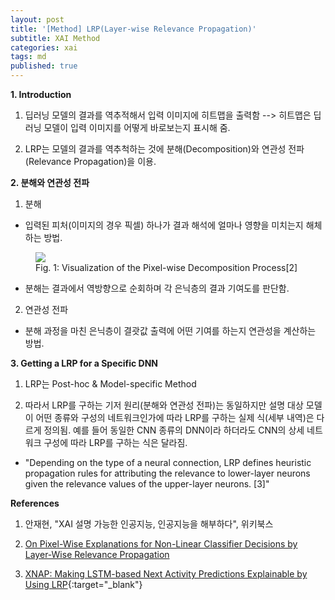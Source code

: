 ```yaml
---
layout: post
title: '[Method] LRP(Layer-wise Relevance Propagation)'
subtitle: XAI Method
categories: xai
tags: md
published: true
---
```


**1. Introduction**

1) 딥러닝 모델의 결과를 역추적해서 입력 이미지에 히트맵을 출력함 --> 히트맵은 딥러닝 모델이 입력 이미지를 어떻게 바로보는지 표시해 줌.
  
2) LRP는 모델의 결과를 역추척하는 것에 분해(Decomposition)와 연관성 전파(Relevance Propagation)을 이용. 

**2. 분해와 연관성 전파**

1) 분해
- 입력된 피처(이미지의 경우 픽셀) 하나가 결과 해석에 얼마나 영향을 미치는지 해체하는 방법.

<figure>
  <img src="https://AllAboutXAI.github.io/assets/img/XAI/md/2022-06-15-xai-md-LRP_1.jpg" class="center">
  <figcaption>Fig. 1: Visualization of the Pixel-wise Decomposition Process[2]</figcaption>	
</figure>

- 분해는 결과에서 역방향으로 순회하며 각 은닉층의 결과 기여도를 판단함.

2) 연관성 전파
- 분해 과정을 마친 은닉층이 결괏값 출력에 어떤 기여를 하는지 연관성을 계산하는 방법.

**3. Getting a LRP for a Specific DNN**

1) LRP는 Post-hoc & Model-specific Method

2) 따라서 LRP를 구하는 기저 원리(분해와 연관성 전파)는 동일하지만 설명 대상 모델이 어떤 종류와 구성의 네트워크인가에 따라 LRP를 구하는 실제 식(세부 내역)은 다르게 정의됨. 예를 들어 동일한 CNN 종류의 DNN이라 하더라도 CNN의 상세 네트워크 구성에 따라 LRP를 구하는 식은 달라짐.
- "Depending on the type of a neural connection, LRP defines heuristic propagation rules for attributing the relevance to lower-layer neurons given the relevance values of the upper-layer neurons. [3]"

**References**

1. 안재현, "XAI 설명 가능한 인공지능, 인공지능을 해부하다", 위키북스

2. [On Pixel-Wise Explanations for Non-Linear Classifier Decisions by Layer-Wise Relevance Propagation](https://journals.plos.org/plosone/article/file?id=10.1371/journal.pone.0130140&type=printable)

3. [XNAP: Making LSTM-based Next Activity Predictions Explainable by Using LRP](https://arxiv.org/pdf/2008.07993.pdf){:target="_blank"}
